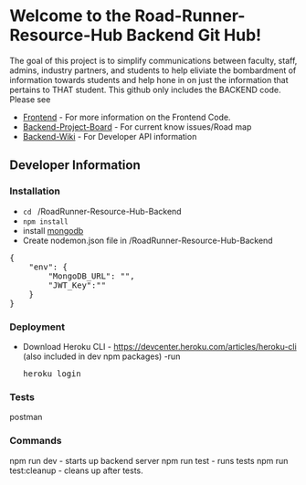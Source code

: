 # Welcome to the Road-Runner-Resource-Hub Backend Git Hub!

The goal of this project is to simplify communications between faculty, staff, admins, industry partners, and students to help eliviate the bombardment of information towards students and help hone in on just the information that pertains to THAT student. This github only includes the BACKEND code.
Please see

- [Frontend](https://github.com/BraedonB98/RoadRunner-Resource-Hub-Frontend) - For more information on the Frontend Code.
- [Backend-Project-Board](https://github.com/BraedonB98/RoadRunner-Resource-Hub-Backend/wiki#welcome-to-the-road-runner-resource-hub-backend-development-documents) - For current know issues/Road map
- [Backend-Wiki](https://github.com/users/BraedonB98/projects/3/views/1) - For Developer API information

## Developer Information

### Installation

- `cd ` /RoadRunner-Resource-Hub-Backend
- `npm install`
- install <a href= "https://www.mongodb.com/docs/manual/tutorial/install-mongodb-on-windows/#std-label-install-mdb-community-windows">mongodb</a>
- Create nodemon.json file in /RoadRunner-Resource-Hub-Backend
<pre>
{
    "env": {
        "MongoDB_URL": "<MongoDB URL>",
        "JWT_Key":"<KEY>"
    }
}
</pre>

### Deployment

- Download Heroku CLI - https://devcenter.heroku.com/articles/heroku-cli (also included in dev npm packages)
  -run <pre>heroku login</pre>

### Tests

postman

### Commands

npm run dev - starts up backend server
npm run test - runs tests
npm run test:cleanup - cleans up after tests.
